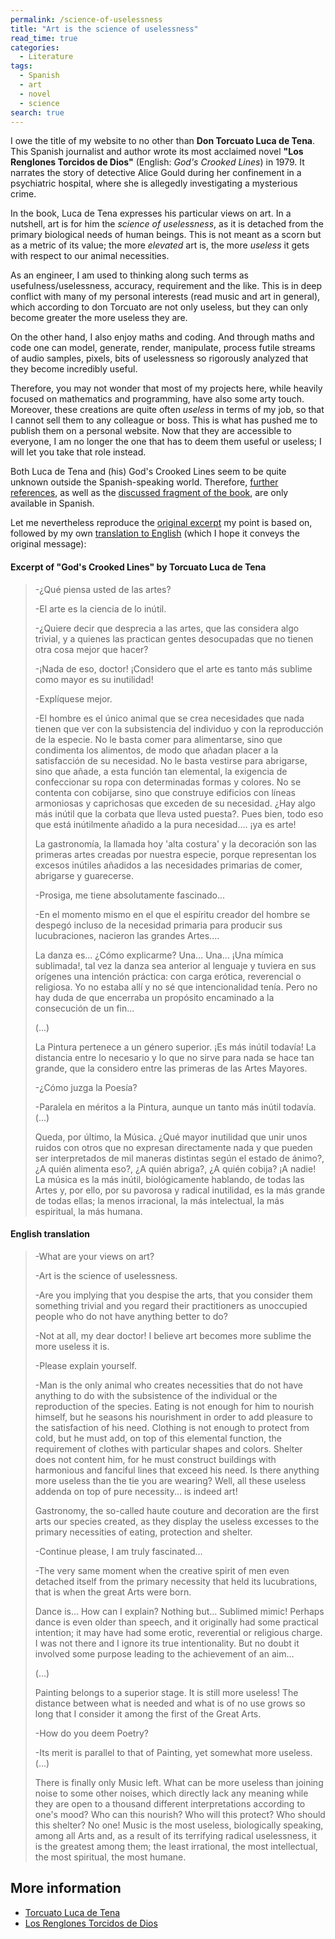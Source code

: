 ```yaml
---
permalink: /science-of-uselessness
title: "Art is the science of uselessness"
read_time: true
categories:
  - Literature
tags:
  - Spanish
  - art
  - novel
  - science
search: true
---
```


I owe the title of my website to no other than **Don Torcuato Luca de Tena**.
This Spanish journalist and author wrote its most acclaimed novel
**"Los Renglones Torcidos de Dios"**
(English: _God's Crooked Lines_) in 1979.
It narrates the story of detective Alice Gould during her confinement in a psychiatric
hospital, where she is allegedly investigating a mysterious crime.

In the book, Luca de Tena expresses his particular views on art.
In a nutshell, art is for him the _science of uselessness_, as it is detached
from the primary biological needs of human beings.
This is not meant as a scorn but
as a metric of its value; the more _elevated_ art is,
the more _useless_ it gets with respect to our animal necessities.

As an engineer, I am used to thinking along such terms as
usefulness/uselessness, accuracy, requirement
and the like. This is in deep conflict with many of my personal interests (read music and art
in general), which according to don Torcuato are not only useless, but they can only become
greater the more useless they are.

On the other hand, I also enjoy maths and coding. And through maths and code one can model, generate, render, manipulate, process
futile streams of audio samples, pixels, bits of uselessness so rigorously analyzed that
they become incredibly useful.

Therefore, you may not wonder that most of my projects here,
while heavily focused on
mathematics and programming,
have also some arty touch.
Moreover, these creations are quite often _useless_ in terms of my job, so that I cannot sell them
to any colleague or boss. This is what has pushed me to publish them on a personal website.
Now that they are accessible to everyone,
I am no longer the one that has to deem them useful or
useless; I will let you take that role instead.

Both Luca de Tena and (his) God's Crooked Lines seem to be quite unknown
outside the Spanish-speaking world. Therefore,
[further references](#more-information), as well as
the [discussed fragment of the book](#excerpt-of-gods-crooked-lines-by-torcuato-luca-de-tena),
are only available in Spanish.

Let me nevertheless reproduce the
[original excerpt](#excerpt-of-gods-crooked-lines-by-torcuato-luca-de-tena) 
my point is based on,
followed by my own [translation to English](#english-translation)
(which I hope it conveys the original message):

#### Excerpt of "God's Crooked Lines" by Torcuato Luca de Tena

>-¿Qué piensa usted de las artes?
>
>-El arte es la ciencia de lo inútil.
>
>-¿Quiere decir que desprecia a las artes, que las considera algo trivial, y a quienes las practican gentes desocupadas que no tienen otra cosa mejor que hacer?
>
>-¡Nada de eso, doctor! ¡Considero que el arte es tanto más sublime como mayor es su inutilidad!
>
>-Explíquese mejor.
>
>-El hombre es el único animal que se crea necesidades que nada tienen que ver con la subsistencia del individuo
>y con la reproducción de la especie. No le basta comer para alimentarse,
>sino que condimenta los alimentos, de modo que añadan placer a la satisfacción de su necesidad.
>No le basta vestirse para abrigarse, sino que añade, a esta función tan elemental,
>la exigencia de confeccionar su ropa con determinadas formas y colores.
>No se contenta con cobijarse, sino que construye edificios con líneas armoniosas y caprichosas
>que exceden de su necesidad.
>¿Hay algo más inútil que la corbata que lleva usted puesta?.
>Pues bien, todo eso que está inútilmente añadido a la pura necesidad.... ¡ya es arte!
>
>La gastronomía, la llamada hoy 'alta costura' y la decoración son las primeras artes creadas por nuestra especie, porque representan los excesos inútiles añadidos a las necesidades primarias de comer, abrigarse y guarecerse.
>
>-Prosiga, me tiene absolutamente fascinado...
>
>-En el momento mismo en el que el espíritu creador del hombre se despegó incluso de la necesidad primaria para producir sus lucubraciones, nacieron las grandes Artes....
>
>La danza es... ¿Cómo explicarme? Una... Una... ¡Una mímica sublimada!,
>tal vez la danza sea anterior al lenguaje y tuviera en sus orígenes una intención práctica:
>con carga erótica, reverencial o religiosa. Yo no estaba allí y no sé que intencionalidad tenía.
>Pero no hay duda de que encerraba un propósito encaminado a la consecución de un fin...
>
>(...)
>
>La Pintura pertenece a un género superior. ¡Es más inútil todavía! La distancia entre lo necesario y lo que no sirve para nada se hace tan grande, que la considero entre las primeras de las Artes Mayores.
>
>-¿Cómo juzga la Poesía?
>
>-Paralela en méritos a la Pintura, aunque un tanto más inútil todavía. (...)
>
>Queda, por último, la Música.
>¿Qué mayor inutilidad que unir unos ruidos con otros que no expresan directamente nada
>y que pueden ser interpretados de mil maneras distintas según el estado de ánimo?,
>¿A quién alimenta eso?, ¿A quién abriga?, ¿A quién cobija?
>¡A nadie! La música es la más inútil, biológicamente hablando,
>de todas las Artes y, por ello, por su pavorosa y radical inutilidad,
>es la más grande de todas ellas; la menos irracional, la más intelectual,
>la más espiritual, la más humana.

#### English translation

>-What are your views on art?
>
>-Art is the science of uselessness.
>
>-Are you implying that you despise the arts, that you consider them something trivial
>and you regard their practitioners as unoccupied people who do not have anything better to do?
>
>-Not at all, my dear doctor! I believe art becomes more sublime the more useless it is.
>
>-Please explain yourself.
>
>-Man is the only animal who creates necessities that do not have anything to do with
>the subsistence of the individual or the reproduction of the species. Eating is not enough for him
>to nourish himself, but he seasons his nourishment in order to add pleasure to the
>satisfaction of his need. Clothing is not enough to protect from cold,
>but he must add, on top
>of this elemental function, the requirement of clothes with particular shapes and colors.
>Shelter does not content him, for he must construct buildings with harmonious and fanciful
>lines that exceed his need.
>Is there anything more useless than the tie you are wearing?
>Well, all these useless addenda on top of pure necessity...
>is indeed art!
>
>Gastronomy, the so-called haute couture and decoration are the first arts our species
>created, as they display the useless excesses to the primary necessities of eating,
>protection and shelter.
>
>-Continue please, I am truly fascinated...
>
>-The very same moment when the creative spirit of men even detached itself from the primary
>necessity that held its lucubrations, that is when the great Arts were born.  
>
>Dance is... How can I explain? Nothing but... Sublimed mimic! Perhaps dance is even older than
>speech, and it originally had some practical intention; it may have had some erotic, reverential
>or religious charge. I was not there and I ignore its true intentionality.
>But no doubt it involved some purpose leading to the achievement of an aim...
>
>(...)
>
>
>Painting belongs to a superior stage. It is still more useless! The distance between what is
>needed and what is of no use grows so long that I consider it among the first of the Great Arts.
>
>-How do you deem Poetry?
>
>-Its merit is parallel to that of Painting, yet somewhat more useless. (...)
>
>There is finally only Music left.
>What can be more useless than joining noise to some other noises,
>which directly lack any meaning
>while they are open to a thousand different interpretations
>according to one's mood? Who can this nourish? Who will this protect?
>Who should this shelter? No one! Music is the most useless, biologically speaking,
>among all Arts and, as a result of its terrifying radical uselessness, it is the greatest
>among them; the least irrational, the most intellectual, the most spiritual, the most humane.

## More information

* [Torcuato Luca de Tena](https://es.wikipedia.org/wiki/Torcuato_Luca_de_Tena_Brunet)
* [Los Renglones Torcidos de Dios](https://es.wikipedia.org/wiki/Los_renglones_torcidos_de_Dios)